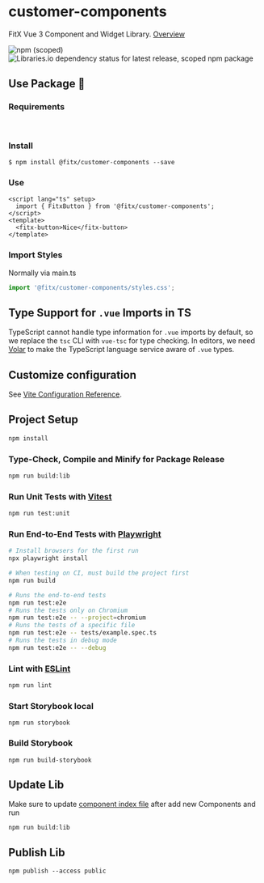 # customer-components

FitX Vue 3 Component and Widget Library. [Overview](https://customer-components.netlify.app)

![npm (scoped)](https://img.shields.io/npm/v/@fitx/customer-components?style=flat-square)
![Libraries.io dependency status for latest release, scoped npm package](https://img.shields.io/librariesio/release/npm/@fitx/customer-components)

## Use Package 🐨
### Requirements
[<img src="https://img.shields.io/badge/Node-lts%20_v.20_-blue" alt="">](.nvmrc)
[<img src="https://img.shields.io/badge/Vue-^3.4-blue" alt="">](./package.json)

### Install

```shell
$ npm install @fitx/customer-components --save
```

### Use

```vue
<script lang="ts" setup>
  import { FitxButton } from '@fitx/customer-components';
</script>
<template>
  <fitx-button>Nice</fitx-button>
</template>
```


### Import Styles
Normally via main.ts

```js
import '@fitx/customer-components/styles.css';
```

## Type Support for `.vue` Imports in TS

TypeScript cannot handle type information for `.vue` imports by default, so we replace the `tsc` CLI with `vue-tsc` for type checking. In editors, we need [Volar](https://marketplace.visualstudio.com/items?itemName=Vue.volar) to make the TypeScript language service aware of `.vue` types.

## Customize configuration

See [Vite Configuration Reference](https://vitejs.dev/config/).

## Project Setup

```sh
npm install
```

### Type-Check, Compile and Minify for Package Release

```sh
npm run build:lib
```

### Run Unit Tests with [Vitest](https://vitest.dev/)

```sh
npm run test:unit
```

### Run End-to-End Tests with [Playwright](https://playwright.dev)

```sh
# Install browsers for the first run
npx playwright install

# When testing on CI, must build the project first
npm run build

# Runs the end-to-end tests
npm run test:e2e
# Runs the tests only on Chromium
npm run test:e2e -- --project=chromium
# Runs the tests of a specific file
npm run test:e2e -- tests/example.spec.ts
# Runs the tests in debug mode
npm run test:e2e -- --debug
```

### Lint with [ESLint](https://eslint.org/)

```sh
npm run lint
```

### Start Storybook local
```
npm run storybook
```

### Build Storybook
```
npm run build-storybook
```

## Update Lib
Make sure to update [component index file](src/components/index.ts) after add new Components and run
```
npm run build:lib
```
## Publish Lib
```
npm publish --access public
```

